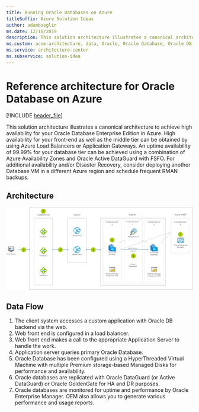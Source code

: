 ```yaml
---
title: Running Oracle Databases on Azure
titleSuffix: Azure Solution Ideas
author: adamboeglin
ms.date: 12/16/2019
description: This solution architecture illustrates a canonical architecture to achieve high availability for your Oracle Database Enterprise Edition in Azure.
ms.custom: acom-architecture, data, Oracle, Oracle Database, Oracle DB, Oracle on Azure, Oracle DB architecture, interactive-diagram, 'https://azure.microsoft.com/solutions/architecture/reference-architecture-for-oracle-database-on-azure/'
ms.service: architecture-center
ms.subservice: solution-idea
---
```


# Reference architecture for Oracle Database on Azure

[!INCLUDE [header_file](../header.md)]

This solution architecture illustrates a canonical architecture to achieve high availability for your Oracle Database Enterprise Edition in Azure. High availability for your front-end as well as the middle tier can be obtained by using Azure Load Balancers or Application Gateways. An uptime availability of 99.99% for your database tier can be achieved using a combination of Azure Availability Zones and Oracle Active DataGuard with FSFO. For additional availability and/or Disaster Recovery, consider deploying another Database VM in a different Azure region and schedule frequent RMAN backups.

## Architecture

![Architecture diagram](../media/reference-architecture-for-oracle-database-on-azure.svg)

## Data Flow

1. The client system accesses a custom application with Oracle DB backend via the web.
1. Web front end is configured in a load balancer.
1. Web front end makes a call to the appropriate Application Server to handle the work.
1. Application server queries primary Oracle Database.
1. Oracle Database has been configured using a HyperThreaded Virtual Machine with multiple Premium storage-based Managed Disks for performance and availability.
1. Oracle databases are replicated with Oracle DataGuard (or Active DataGuard) or Oracle GoldenGate for HA and DR purposes.
1. Oracle databases are monitored for uptime and performance by Oracle Enterprise Manager. OEM also allows you to generate various performance and usage reports.
